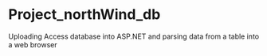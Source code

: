 # Project_northWind_db
Uploading Access database into ASP.NET and parsing data from a table into a web browser
